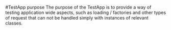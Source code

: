 #TestApp purpose
The purpose of the TestApp is to provide a way of testing application wide aspects, such as loading / factories
and other types of request that can not be handled simply with instances of relevant classes.